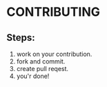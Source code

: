 # CONTRIBUTING

## Steps:

 1. work on your contribution.
 2. fork and commit.
 3. create pull reqest.
 4. you'r done!
